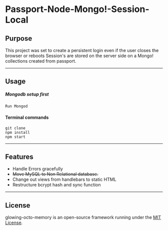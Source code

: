 # Passport-Node-Mongo!-Session-Local

## Purpose 

This project was set to create a persistent login even if the user closes the browser or reboots
Session's are stored on the server side on a Mongo! collections created from passport.

<hr>

## Usage

##### Mongodb setup first
```
Run Mongod
```

#### Terminal commands
```
git clone 
npm install
npm start
```

<hr>

## Features

- Handle Errors gracefully
- ~~Move MySQL to Non Relational database.~~ 
- Change out views from handlebars to static HTML
- Restructure bcrypt hash and sync function

<hr>

## License

glowing-octo-memory is an open-source framework running under the [MIT License](https://opensource.org/licenses/MIT).
